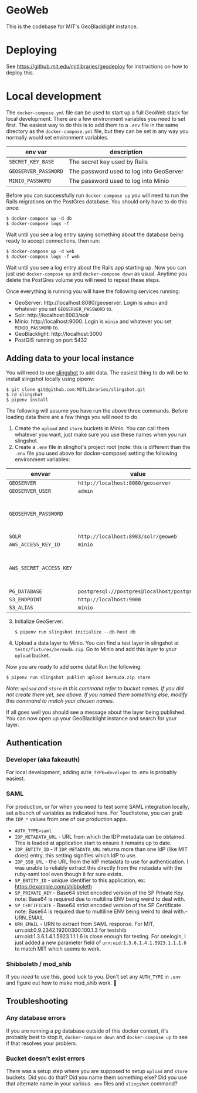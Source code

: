 # GeoWeb

This is the codebase for MIT's GeoBlacklight instance.

# Deploying

See https://github.mit.edu/mitlibraries/geodeploy for instructions on how to deploy this.

# Local development

The `docker-compose.yml` file can be used to start up a full GeoWeb stack for local development. There are a few environment variables you need to set first. The easiest way to do this is to add them to a `.env` file in the same directory as the `docker-compose.yml` file, but they can be set in any way you normally would set environment variables.

env var | description
--- | ---
`SECRET_KEY_BASE` | The secret key used by Rails
`GEOSERVER_PASSWORD` | The password used to log into GeoServer
`MINIO_PASSWORD` | The password used to log into Minio

Before you can successfully run `docker-compose up` you will need to run the Rails migrations on the PostGres database. You should only have to do this once:

    $ docker-compose up -d db
    $ docker-compose logs -f

Wait until you see a log entry saying something about the database being ready to accept connections, then run:

    $ docker-compose up -d web
    $ docker-compose logs -f web

Wait until you see a log entry about the Rails app starting up. Now you can just use `docker-compose up` and `docker-compose down` as usual. Anytime you delete the PostGres volume you will need to repeat these steps.

Once everything is running you will have the following services running:

* GeoServer: http://localhost:8080/geoserver. Login is `admin` and whatever you set `GEOSERVER_PASSWORD` to.
* Solr: http://localhost:8983/solr
* Minio: http://localhost:9000. Login is `minio` and whatever you set `MINIO_PASSWORD` to.
* GeoBlacklight: http://localhost:3000
* PostGIS running on port 5432

## Adding data to your local instance

You will need to use [slingshot](https://github.com/MITLibraries/slingshot) to add data. The easiest thing to do will be to install slingshot locally using pipenv:

    $ git clone git@github.com:MITLibraries/slingshot.git
    $ cd slingshot
    $ pipenv install

The following will assume you have run the above three commands. Before loading data there are a few things you will need to do.

1. Create the `upload` and `store` buckets in Minio. You can call them whatever you want, just make sure you use these names when you run slingshot.
2. Create a `.env` file in slinghot's project root (note: this is different than the `.env` file you used above for docker-compose) setting the following environment variables:

envvar | value | note
--- | --- | ---
`GEOSERVER` | `http://localhost:8080/geoserver` |
`GEOSERVER_USER` | `admin` |
`GEOSERVER_PASSWORD` | | Use the password you set for `GEOSERVER_PASSWORD` in your compose .env file.
`SOLR` | `http://localhost:8983/solr/geoweb` |
`AWS_ACCESS_KEY_ID` | `minio` |
`AWS_SECRET_ACCESS_KEY` | | Use the password you set for `MINIO_PASSWORD` in your compose .env file.
`PG_DATABASE` | `postgresql://postgres@localhost/postgres` |
`S3_ENDPOINT` | `http://localhost:9000` |
`S3_ALIAS` | `minio` |

3. Initialize GeoServer:

    ```
    $ pipenv run slingshot initialize --db-host db
    ```

4. Upload a data layer to Minio. You can find a test layer in slingshot at `tests/fixtures/bermuda.zip`. Go to Minio and add this layer to your `upload` bucket.

Now you are ready to add some data! Run the following:

    $ pipenv run slingshot publish upload bermuda.zip store

_Note: `upload` and `store` in this command refer to bucket names. If you did not create them yet, see above. If you named them something else, modify this command to match your chosen names._  

If all goes well you should see a message about the layer being published. You can now open up your GeoBlacklight instance and search for your layer.

## Authentication

### Developer (aka fakeauth)
For local development, adding `AUTH_TYPE=developer` to .env is probably easiest.

### SAML

For production, or for when you need to test some SAML integration locally, set a bunch of variables as indicated here. For Touchstone, you can grab the `IDP_*` values from one of our production apps.

- `AUTH_TYPE=saml`
- `IDP_METADATA_URL` - URL from which the IDP metadata can be obtained. This is loaded at application start to ensure it remains up to date.
- `IDP_ENTITY_ID` - If `IDP_METADATA_URL` returns more than one IdP (like MIT does) entry, this setting signifies which IdP to use.
- `IDP_SSO_URL` - the URL from the IdP metadata to use for authentication. I was unable to reliably extract this directly from the metadata with the ruby-saml tool even though it for sure exists.
- `SP_ENTITY_ID` - unique identifier to this application, ex: https://example.com/shibboleth
- `SP_PRIVATE_KEY` - Base64 strict encoded version of the SP Private Key. note: Base64 is required due to multiline ENV being weird to deal with.
- `SP_CERTIFICATE` - Base64 strict encoded version of the SP Certificate. note: Base64 is required due to multiline ENV being weird to deal with.- URN_EMAIL
- `URN_EMAIL` - URN to extract from SAML response. For MIT, urn:oid:0.9.2342.19200300.100.1.3 for testshib urn:oid:1.3.6.1.4.1.5923.1.1.1.6 is close enough for testing. For onelogin, I just added a new parameter field of `urn:oid:1.3.6.1.4.1.5923.1.1.1.6` to match MIT which seems to work.

### Shibboleth / mod_shib

If you _need_ to use this, good luck to you. Don't set any `AUTH_TYPE` in `.env` and figure out how to make mod_shib work. :shrug:

## Troubleshooting

### Any database errors

If you are running a pg database outside of this docker context, it's probably best to stop it, `docker-compose down` and `docker-compose up` to see if that resolves your problem.

### Bucket doesn't exist errors

There was a setup step where you are supposed to setup `upload` and `store` buckets. Did you do that? Did you name them something else? Did you use that alternate name in your various `.env` files and `slingshot` command?
